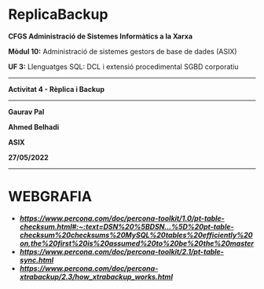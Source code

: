 # ReplicaBackup
**CFGS Administració de Sistemes Informàtics a la Xarxa**

**Mòdul 10:** Administració de sistemes gestors de base de dades (ASIX)

**UF 3:** Llenguatges SQL: DCL i extensió procedimental SGBD corporatiu


***


**Activitat 4 - Rèplica i Backup**


***

**Gaurav Pal**

**Ahmed Belhadi**

**ASIX**

**27/05/2022**
***

# **WEBGRAFIA**
* ***https://www.percona.com/doc/percona-toolkit/1.0/pt-table-checksum.html#:~:text=DSN%20%5BDSN...%5D%20pt-table-checksum%20checksums%20MySQL%20tables%20efficiently%20on,the%20first%20is%20assumed%20to%20be%20the%20master***
* ***https://www.percona.com/doc/percona-toolkit/2.1/pt-table-sync.html***
* ***https://www.percona.com/doc/percona-xtrabackup/2.3/how_xtrabackup_works.html***

